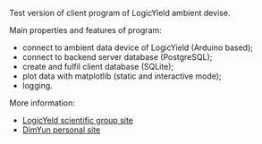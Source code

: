 Test version of client program of LogicYield ambient devise.

Main properties and features of program:
* connect to ambient data device of LogicYield (Arduino based);
* connect to backend server database (PostgreSQL);
* create and fulfil client database (SQLite);
* plot data with matplotlib (static and interactive mode);
* logging.

More information:
* [LogicYeld scientific group site](https://logicyield.org/)
* [DimYun personal site](https://dimyun.space/)